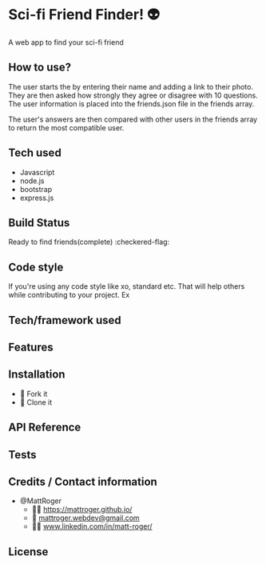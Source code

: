 # Sci-fi Friend Finder! :alien:
 A web app to find your sci-fi friend

## How to use?
The user starts the by entering their name and adding a link to their photo. They are then asked how strongly they agree or disagree with 10 questions. The user information is placed into the friends.json file in the friends array.

The user's answers are then compared with other users in the friends array to return the most compatible user.

## Tech used
* Javascript
* node.js
* bootstrap
* express.js

## Build Status
Ready to find friends(complete) :checkered-flag:

## Code style
If you're using any code style like xo, standard etc. That will help others while contributing to your project. Ex

## Tech/framework used

## Features

## Installation
* :trident: Fork it
* :sheep: Clone it


## API Reference

## Tests



## Credits / Contact information
* @MattRoger 
  * :man_office_worker: https://mattroger.github.io/
  * :e-mail: mattroger.webdev@gmail.com
  * :man_office_worker: www.linkedin.com/in/matt-roger/


## License
